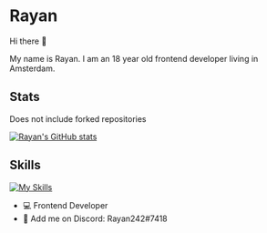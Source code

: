 # Rayan 

Hi there 👋

My name is Rayan. I am an 18 year old frontend developer living in Amsterdam. 

## Stats 

Does not include forked repositories

[![Rayan's GitHub stats](https://github-readme-stats.vercel.app/api?username=RayanSp&hide=commits&show_icons=true&theme=tokyonight)](https://github.com/RayanSp/github-readme-stats)


## Skills 

[![My Skills](https://skillicons.dev/icons?i=html,js,svelte,figma,lua&perline=3)](https://skillicons.dev)


- 💻 Frontend Developer
- 💬 Add me on Discord: Rayan242#7418




